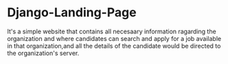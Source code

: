 # Django-Landing-Page
It's a simple website that contains all necesaary information ragarding the organization 
and where candidates can search and apply for a job available in that organization,and 
all the details of the  candidate would be directed to the organization's server.
